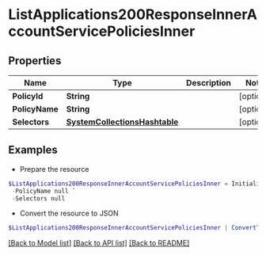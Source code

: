 # ListApplications200ResponseInnerAccountServicePoliciesInner
## Properties

Name | Type | Description | Notes
------------ | ------------- | ------------- | -------------
**PolicyId** | **String** |  | [optional] 
**PolicyName** | **String** |  | [optional] 
**Selectors** | [**SystemCollectionsHashtable**](.md) |  | [optional] 

## Examples

- Prepare the resource
```powershell
$ListApplications200ResponseInnerAccountServicePoliciesInner = Initialize-PSSailpointCCListApplications200ResponseInnerAccountServicePoliciesInner  -PolicyId null `
 -PolicyName null `
 -Selectors null
```

- Convert the resource to JSON
```powershell
$ListApplications200ResponseInnerAccountServicePoliciesInner | ConvertTo-JSON
```

[[Back to Model list]](../README.md#documentation-for-models) [[Back to API list]](../README.md#documentation-for-api-endpoints) [[Back to README]](../README.md)

